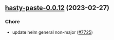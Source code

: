 

## [hasty-paste-0.0.12](https://github.com/succelle/charts/compare/hasty-paste-0.0.11...hasty-paste-0.0.12) (2023-02-27)

### Chore

- update helm general non-major ([#7725](https://github.com/succelle/charts/issues/7725))
  
  